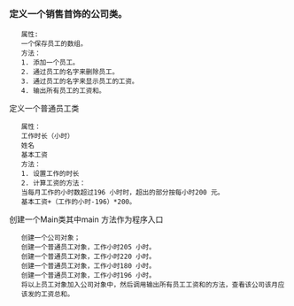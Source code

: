 ### 定义一个销售首饰的公司类。
```
   属性: 
   一个保存员工的数组。
   方法：
   1. 添加一个员工。
   2. 通过员工的名字来删除员工。
   3. 通过员工的名字来显示员工的工资。
   4. 输出所有员工的工资和。
```
   定义一个普通员工类
```
   属性： 
   工作时长（小时） 
   姓名
   基本工资
   方法： 
   1. 设置工作的时长
   2. 计算工资的方法： 
   当每月工作的小时数超过196 小时时，超出的部分按每小时200 元。 
   基本工资+（工作的小时-196）*200。  
```
   创建一个Main类其中main 方法作为程序入口 
```
   创建一个公司对象； 
   创建一个普通员工对象，工作小时205 小时。 
   创建一个普通员工对象，工作小时220 小时。 
   创建一个普通员工对象，工作小时180 小时。 
   创建一个普通员工对象，工作小时196 小时。 
   将以上员工对象加入公司对象中，然后调用输出所有员工工资和的方法，查看该公司该月应
   该发的工资总和。 
```
